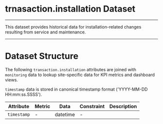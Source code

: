 # trnasaction.installation Dataset
---

This dataset provides historical data for installation-related changes resulting from service and maintenance.


---

# Dataset Structure 

The following `transaction.installation` attributes are joined with `monitoring` data to lookup site-specific data for KPI metrics and dashboard views. 

`timestamp` data is stored in canonical timestamp format ('YYYY-MM-DD HH:mm:ss.SSSS').

Attribute | Metric | Data | Constraint | Description
--- | --- | --- | --- | ---
`timestamp` | - | datetime | - |  

```

